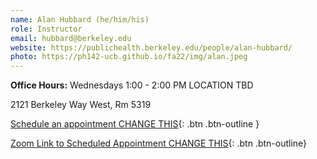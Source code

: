 ```yaml
---
name: Alan Hubbard (he/him/his)
role: Instructor
email: hubbard@berkeley.edu
website: https://publichealth.berkeley.edu/people/alan-hubbard/
photo: https://ph142-ucb.github.io/fa22/img/alan.jpeg
---
```


**Office Hours:** Wednesdays 1:00 - 2:00 PM LOCATION TBD 

2121 Berkeley Way West, Rm 5319

[Schedule an appointment CHANGE THIS](https://mi-suk.youcanbook.me){: .btn .btn-outline }

[Zoom Link to Scheduled Appointment CHANGE THIS](https://berkeley.zoom.us/j/6119016101){: .btn .btn-outline}